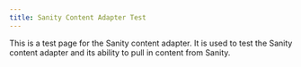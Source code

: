 ```yaml
---
title: Sanity Content Adapter Test
---
```


This is a test page for the Sanity content adapter. It is used to test the Sanity content adapter and its ability to pull in content from Sanity.